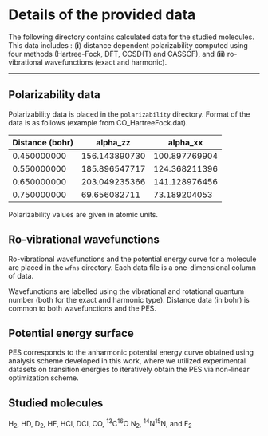 # Details of the provided data

The following directory contains calculated data for the studied molecules. This data includes : (**i**) distance dependent polarizability computed using four methods (Hartree-Fock, DFT, CCSD(T) and CASSCF), and (**ii**) ro-vibrational wavefunctions (exact and harmonic).

-----


## Polarizability data

Polarizability data is placed in the `polarizability` directory. Format of the data is as follows (example from CO_HartreeFock.dat).

| Distance (bohr) | alpha_zz      | alpha_xx      |
|-----------------|---------------|---------------|
| 0.450000000     | 156.143890730 | 100.897769904 |
| 0.550000000     | 185.896547717 | 124.368211396 |
| 0.650000000     | 203.049235366 | 141.128976456 |
| 0.750000000     | 69.656082711  | 73.189204053  |

Polarizability values are given in atomic units.




## Ro-vibrational wavefunctions

Ro-vibrational wavefunctions and the potential energy curve for a molecule are placed in the `wfns` directory. Each data file is a one-dimensional column of data.

Wavefunctions are labelled using the vibrational and rotational quantum number (both for the exact and harmonic type). Distance data (in bohr) is common to both wavefunctions and the PES.

## Potential energy surface

PES corresponds to the anharmonic potential energy curve obtained using analysis scheme developed in this work, where we utilized experimental datasets on transition energies to iteratively obtain the PES via non-linear optimization scheme.

## Studied molecules

H<sub>2</sub>, HD, D<sub>2</sub>, HF,  HCl, DCl, CO, <sup>13</sup>C<sup>16</sup>O   N<sub>2</sub>, <sup>14</sup>N<sup>15</sup>N,  and F<sub>2</sub>
